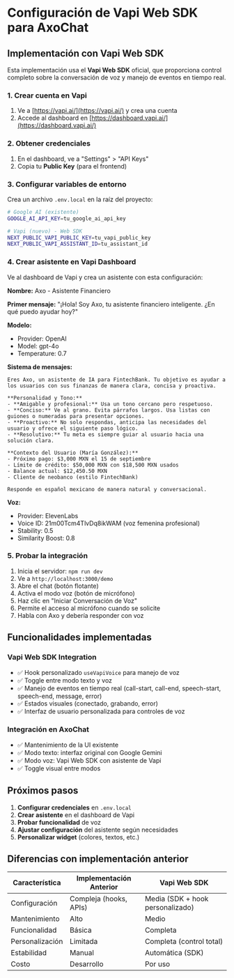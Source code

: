# Configuración de Vapi Web SDK para AxoChat

## Implementación con Vapi Web SDK

Esta implementación usa el **Vapi Web SDK** oficial, que proporciona control completo sobre la conversación de voz y manejo de eventos en tiempo real.

### 1. Crear cuenta en Vapi
1. Ve a [https://vapi.ai/](https://vapi.ai/) y crea una cuenta
2. Accede al dashboard en [https://dashboard.vapi.ai/](https://dashboard.vapi.ai/)

### 2. Obtener credenciales
1. En el dashboard, ve a "Settings" > "API Keys"
2. Copia tu **Public Key** (para el frontend)

### 3. Configurar variables de entorno
Crea un archivo `.env.local` en la raíz del proyecto:

```bash
# Google AI (existente)
GOOGLE_AI_API_KEY=tu_google_ai_api_key

# Vapi (nuevo) - Web SDK
NEXT_PUBLIC_VAPI_PUBLIC_KEY=tu_vapi_public_key
NEXT_PUBLIC_VAPI_ASSISTANT_ID=tu_assistant_id
```

### 4. Crear asistente en Vapi Dashboard
Ve al dashboard de Vapi y crea un asistente con esta configuración:

**Nombre:** Axo - Asistente Financiero

**Primer mensaje:** "¡Hola! Soy Axo, tu asistente financiero inteligente. ¿En qué puedo ayudar hoy?"

**Modelo:**
- Provider: OpenAI
- Model: gpt-4o
- Temperature: 0.7

**Sistema de mensajes:**
```
Eres Axo, un asistente de IA para FintechBank. Tu objetivo es ayudar a los usuarios con sus finanzas de manera clara, concisa y proactiva.

**Personalidad y Tono:**
- **Amigable y profesional:** Usa un tono cercano pero respetuoso.
- **Conciso:** Ve al grano. Evita párrafos largos. Usa listas con guiones o numeradas para presentar opciones.
- **Proactivo:** No solo respondas, anticipa las necesidades del usuario y ofrece el siguiente paso lógico.
- **Resolutivo:** Tu meta es siempre guiar al usuario hacia una solución clara.

**Contexto del Usuario (María González):**
- Próximo pago: $3,000 MXN el 15 de septiembre
- Límite de crédito: $50,000 MXN con $18,500 MXN usados
- Balance actual: $12,450.50 MXN
- Cliente de neobanco (estilo FintechBank)

Responde en español mexicano de manera natural y conversacional.
```

**Voz:**
- Provider: ElevenLabs
- Voice ID: 21m00Tcm4TlvDq8ikWAM (voz femenina profesional)
- Stability: 0.5
- Similarity Boost: 0.8

### 5. Probar la integración
1. Inicia el servidor: `npm run dev`
2. Ve a `http://localhost:3000/demo`
3. Abre el chat (botón flotante)
4. Activa el modo voz (botón de micrófono)
5. Haz clic en "Iniciar Conversación de Voz"
6. Permite el acceso al micrófono cuando se solicite
7. Habla con Axo y debería responder con voz

## Funcionalidades implementadas

### Vapi Web SDK Integration
- ✅ Hook personalizado `useVapiVoice` para manejo de voz
- ✅ Toggle entre modo texto y voz
- ✅ Manejo de eventos en tiempo real (call-start, call-end, speech-start, speech-end, message, error)
- ✅ Estados visuales (conectado, grabando, error)
- ✅ Interfaz de usuario personalizada para controles de voz

### Integración en AxoChat
- ✅ Mantenimiento de la UI existente
- ✅ Modo texto: interfaz original con Google Gemini
- ✅ Modo voz: Vapi Web SDK con asistente de Vapi
- ✅ Toggle visual entre modos

## Próximos pasos

1. **Configurar credenciales** en `.env.local`
2. **Crear asistente** en el dashboard de Vapi
3. **Probar funcionalidad** de voz
4. **Ajustar configuración** del asistente según necesidades
5. **Personalizar widget** (colores, textos, etc.)

## Diferencias con implementación anterior

| Característica | Implementación Anterior | Vapi Web SDK |
|---|---|---|
| Configuración | Compleja (hooks, APIs) | Media (SDK + hook personalizado) |
| Mantenimiento | Alto | Medio |
| Funcionalidad | Básica | Completa |
| Personalización | Limitada | Completa (control total) |
| Estabilidad | Manual | Automática (SDK) |
| Costo | Desarrollo | Por uso |
